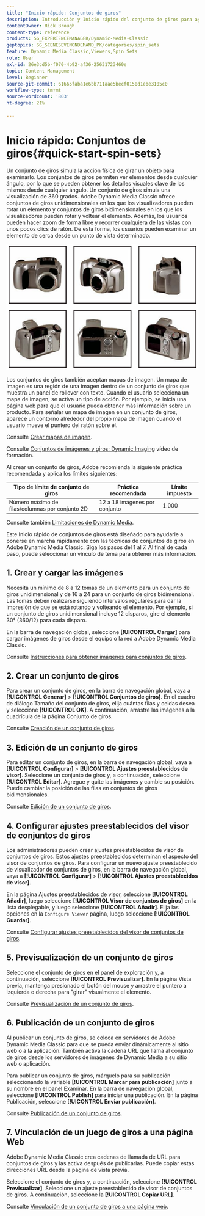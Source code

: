 ```yaml
---
title: "Inicio rápido: Conjuntos de giros"
description: Introducción y Inicio rápido del conjunto de giros para ayudarle a ponerse en marcha rápidamente con Adobe Dynamic Media Classic.
contentOwner: Rick Brough
content-type: reference
products: SG_EXPERIENCEMANAGER/Dynamic-Media-Classic
geptopics: SG_SCENESEVENONDEMAND_PK/categories/spin_sets
feature: Dynamic Media Classic,Viewers,Spin Sets
role: User
exl-id: 26e3cd5b-f070-4b92-af36-25631723460e
topic: Content Management
level: Beginner
source-git-commit: 61665faba1e6bb711aae5becf0150d1ebe3105c0
workflow-type: tm+mt
source-wordcount: '803'
ht-degree: 21%

---
```


# Inicio rápido: Conjuntos de giros{#quick-start-spin-sets}

Un conjunto de giros simula la acción física de girar un objeto para examinarlo. Los conjuntos de giros permiten ver elementos desde cualquier ángulo, por lo que se pueden obtener los detalles visuales clave de los mismos desde cualquier ángulo. Un conjunto de giros simula una visualización de 360 grados. Adobe Dynamic Media Classic ofrece conjuntos de giros unidimensionales en los que los visualizadores pueden rotar un elemento y conjuntos de giros bidimensionales en los que los visualizadores pueden rotar y voltear el elemento. Además, los usuarios pueden hacer zoom de forma libre y recorrer cualquiera de las vistas con unos pocos clics de ratón. De esta forma, los usuarios pueden examinar un elemento de cerca desde un punto de vista determinado.

![Imágenes de un conjunto de giros.](/help/using/assets/spin_set.png)

Los conjuntos de giros también aceptan mapas de imagen. Un mapa de imagen es una región de una imagen dentro de un conjunto de giros que muestra un panel de rollover con texto. Cuando el usuario selecciona un mapa de imagen, se activa un tipo de acción. Por ejemplo, se inicia una página web para que el usuario pueda obtener más información sobre un producto. Para señalar un mapa de imagen en un conjunto de giros, aparece un contorno alrededor del propio mapa de imagen cuando el usuario mueve el puntero del ratón sobre él.

Consulte [Crear mapas de imagen](creating-image-maps.md).

Consulte [Conjuntos de imágenes y giros: Dynamic Imaging](https://s7d5.scene7.com/s7viewers/html5/VideoViewer.html?videoserverurl=https://s7d5.scene7.com/is/content/&amp;emailurl=https://s7d5.scene7.com/s7/emailFriend&amp;serverUrl=https://s7d5.scene7.com/is/image/&amp;config=Scene7SharedAssets/Universal_HTML5_Video&amp;contenturl=https://s7d5.scene7.com/skins/&amp;asset=S7tutorials/556_Image%20&amp;%20Spin%20Sets_converted%20renamed_Dynamic%20Imaging-AVS) vídeo de formación.

Al crear un conjunto de giros, Adobe recomienda la siguiente práctica recomendada y aplica los límites siguientes:

| Tipo de límite de conjunto de giros | Práctica recomendada | Límite impuesto |
| --- | --- | --- |
| Número máximo de filas/columnas por conjunto 2D | 12 a 18 imágenes por conjunto | 1.000 |

Consulte también [Limitaciones de Dynamic Media](/help/using/limitations.md).

Este Inicio rápido de conjuntos de giros está diseñado para ayudarle a ponerse en marcha rápidamente con las técnicas de conjuntos de giros en Adobe Dynamic Media Classic. Siga los pasos del 1 al 7. Al final de cada paso, puede seleccionar un vínculo de tema para obtener más información.

## 1. Crear y cargar las imágenes

Necesita un mínimo de 8 a 12 tomas de un elemento para un conjunto de giros unidimensional y de 16 a 24 para un conjunto de giros bidimensional. Las tomas deben realizarse siguiendo intervalos regulares para dar la impresión de que se está rotando y volteando el elemento. Por ejemplo, si un conjunto de giros unidimensional incluye 12 disparos, gire el elemento 30° (360/12) para cada disparo.

En la barra de navegación global, seleccione **[!UICONTROL Cargar]** para cargar imágenes de giros desde el equipo o la red a Adobe Dynamic Media Classic.

Consulte [Instrucciones para obtener imágenes para conjuntos de giros](creating-spin-set.md#guidelines-for-shooting-spin-set-images).

## 2. Crear un conjunto de giros

Para crear un conjunto de giros, en la barra de navegación global, vaya a **[!UICONTROL Generar]** > **[!UICONTROL Conjuntos de giros]**. En el cuadro de diálogo Tamaño del conjunto de giros, elija cuántas filas y celdas desea y seleccione **[!UICONTROL OK]**. A continuación, arrastre las imágenes a la cuadrícula de la página Conjunto de giros.

Consulte [Creación de un conjunto de giros](creating-spin-set.md#creating-a-spin-set).

## 3. Edición de un conjunto de giros

Para editar un conjunto de giros, en la barra de navegación global, vaya a **[!UICONTROL Configurar]** > **[!UICONTROL Ajustes preestablecidos de visor]**. Seleccione un conjunto de giros y, a continuación, seleccione **[!UICONTROL Editar]**. Agregue y quite las imágenes y cambie su posición. Puede cambiar la posición de las filas en conjuntos de giros bidimensionales.

Consulte [Edición de un conjunto de giros](creating-spin-set.md#editing-a-spin-set).

## 4. Configurar ajustes preestablecidos del visor de conjuntos de giros

Los administradores pueden crear ajustes preestablecidos de visor de conjuntos de giros. Estos ajustes preestablecidos determinan el aspecto del visor de conjuntos de giros. Para configurar un nuevo ajuste preestablecido de visualizador de conjuntos de giros, en la barra de navegación global, vaya a **[!UICONTROL Configurar]** > **[!UICONTROL Ajustes preestablecidos de visor]**.

En la página Ajustes preestablecidos de visor, seleccione **[!UICONTROL Añadir]**, luego seleccione **[!UICONTROL Visor de conjuntos de giros]** en la lista desplegable, y luego seleccione **[!UICONTROL Añadir]**. Elija las opciones en la `Configure Viewer` página, luego seleccione **[!UICONTROL Guardar]**.

Consulte [Configurar ajustes preestablecidos del visor de conjuntos de giros](setting-spin-set-viewer-presets.md#setting-up-spin-set-viewer-presets).

## 5. Previsualización de un conjunto de giros

Seleccione el conjunto de giros en el panel de exploración y, a continuación, seleccione **[!UICONTROL Previsualizar]**. En la página Vista previa, mantenga presionado el botón del mouse y arrastre el puntero a izquierda o derecha para &quot;girar&quot; visualmente el elemento.

Consulte [Previsualización de un conjunto de giros](previewing-spin-set.md#previewing-a-spin-set).

## 6. Publicación de un conjunto de giros

Al publicar un conjunto de giros, se coloca en servidores de Adobe Dynamic Media Classic para que se pueda enviar dinámicamente al sitio web o a la aplicación. También activa la cadena URL que llama al conjunto de giros desde los servidores de imágenes de Dynamic Media a su sitio web o aplicación.

Para publicar un conjunto de giros, márquelo para su publicación seleccionando la variable **[!UICONTROL Marcar para publicación]** junto a su nombre en el panel Examinar. En la barra de navegación global, seleccione **[!UICONTROL Publish]** para iniciar una publicación. En la página Publicación, seleccione **[!UICONTROL Enviar publicación]**.

Consulte [Publicación de un conjunto de giros](publishing-spin-set.md#publishing-a-spin-set).

## 7. Vinculación de un juego de giros a una página Web

Adobe Dynamic Media Classic crea cadenas de llamada de URL para conjuntos de giros y las activa después de publicarlas. Puede copiar estas direcciones URL desde la página de vista previa.

Seleccione el conjunto de giros y, a continuación, seleccione **[!UICONTROL Previsualizar]**. Seleccione un ajuste preestablecido de visor de conjuntos de giros. A continuación, seleccione la **[!UICONTROL Copiar URL]**.

Consulte [Vinculación de un conjunto de giros a una página web](linking-spin-set-web-page.md#linking-a-spin-set-to-a-web-page).
